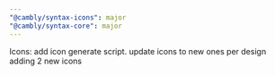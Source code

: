```yaml
---
"@cambly/syntax-icons": major
"@cambly/syntax-core": major
---
```


Icons: add icon generate script.
update icons to new ones per design
adding 2 new icons

